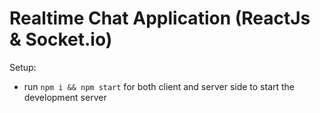 # Realtime Chat Application (ReactJs & Socket.io)

Setup:
- run ```npm i && npm start``` for both client and server side to start the development server
